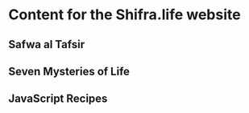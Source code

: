 # Content for the Shifra.life website

## Safwa al Tafsir

## Seven Mysteries of Life

## JavaScript Recipes
